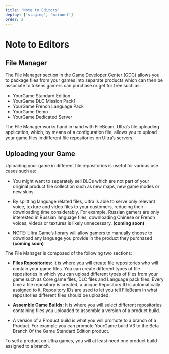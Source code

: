 ```yaml
---
title: 'Note to Editors'
deploy: ['staging', 'mainnet']
order: 2
---
```


# Note to Editors

## File Manager

The File Manager section in the Game Developer Center (GDC) allows you to package files from your games into separate products which can then be associate to tokens gamers can purchase or get for free such as:

-   YourGame Standard Edition
-   YourGame DLC Mission Pack1
-   YourGame French Language Pack
-   YourGame Demo
-   YourGame Dedicated Server

The File Manager works hand in hand with FileBeam, Ultra’s file uploading application, which, by means of a configuration file, allows you to upload your game files in different file repositories on Ultra’s servers.

## Uploading your Game

Uploading your game in different file repositories is useful for various use cases such as:

-   You might want to separately sell DLCs which are not part of your original product file collection such as new maps, new game modes or new skins.
-   By splitting language related files, Ultra is able to serve only relevant voice, texture and video files to your customers, reducing their downloading time considerably. For example, Russian gamers are only interested in Russian language files, downloading Chinese or French voices, videos or textures is likely unnecessary. **(coming soon)**

-   NOTE: Ultra Game’s library will allow gamers to manually choose to download any language you provide in the product they purchased **(coming soon)**

The File Manager is composed of the following two sections:

-   **Files Repositories:** It is where you will create file repositories who will contain your game files. You can create different types of file repositories in which you can upload different types of files from your game such as Core game files, DLC files and Language pack files. Every time a file repository is created, a unique Repository ID is automatically assigned to it. Repository IDs are used to let you tell FileBeam in what repositories different files should be uploaded.
-   **Assemble Game Builds:** It is where you will select different repositories containing files you uploaded to assemble a version of a product build.

-   A version of a Product build is what you will promote to a branch of a Product. For example you can promote YourGame build V3 to the Beta Branch Of the Game Standard Edition product.

To sell a product on Ultra games, you will at least need one product build assigned to a branch.
